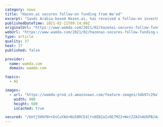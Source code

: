 ```yaml
---
category: news
title: "Hazen.ai secures follow-on funding from Wa’ed"
excerpt: "Saudi Arabia-based Hazen.ai, has received a follow-on investment from Wa’ed, the entrepreneurship arm of Aramco. The startup"
publishedDateTime: 2021-02-21T09:14:00Z
originalUrl: "https://www.wamda.com/2021/02/hazenai-secures-follow-funding-waed"
webUrl: "https://www.wamda.com/2021/02/hazenai-secures-follow-funding-waed"
type: article
quality: 37
heat: 37
published: false

provider:
  name: wamda.com
  domain: wamda.com

topics:
  - AI

images:
  - url: "https://wamda-prod.s3.amazonaws.com/feature-images/34b97c29a7b5c3f.png"
    width: 900
    height: 600
    isCached: true

secured: "/OnYj5HkFN++OsCuYAU+Nu58RCE4lYx8EB2aIvOE7M22+WxtZZAZnAUGPBJ4ge3JQW3hvXEgxTg2zWhiqJo9y6hWB/ywP/ZhD0rgKhTV6BBg8c7+dgSu7AYaB+CM4JQHqpPkWbUcGLXK8zpF3eIEF/RktaxXJvWKyUt8lO8X0Qtdbwa9VlRTL4r60gtObZjYDtLhorST4dSZrGg960VF8RSfUN29VYVjgCr3Qqjfi/YbthanlrOU/UPxaerjddm2RV0QqCGuhjHxmhcJvmXSB/1LQXXmjvg66FYv4HejaSbQCtnBoLvJjJZ7Wj8p6ikBo+XDzfkvbMw2meXnw1lND6xqhecNRShK8LjKQiCfLzQ=;nyAHgU6rke0ID9wbtQueNQ=="
---
```


